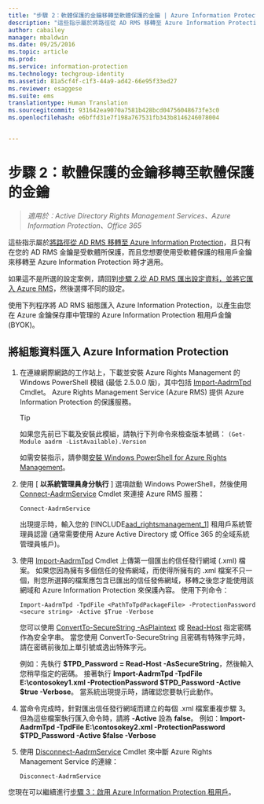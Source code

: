 ```yaml
---
title: "步驟 2：軟體保護的金鑰移轉至軟體保護的金鑰 | Azure Information Protection"
description: "這些指示屬於將路徑從 AD RMS 移轉至 Azure Information Protection，且只有在您的 AD RMS 金鑰是受軟體所保護，而且您想要使用受軟體保護的租用戶金鑰來移轉至 Azure Information Protection 時才適用。"
author: cabailey
manager: mbaldwin
ms.date: 09/25/2016
ms.topic: article
ms.prod: 
ms.service: information-protection
ms.technology: techgroup-identity
ms.assetid: 81a5cf4f-c1f3-44a9-ad42-66e95f33ed27
ms.reviewer: esaggese
ms.suite: ems
translationtype: Human Translation
ms.sourcegitcommit: 931642ea9070a7581b428bcd04756048673fe3c0
ms.openlocfilehash: e6bffd31e7f198a767531fb343b8146246078004


---
```



# 步驟 2：軟體保護的金鑰移轉至軟體保護的金鑰

>*適用於︰Active Directory Rights Management Services、Azure Information Protection、Office 365*


這些指示屬於[將路徑從 AD RMS 移轉至 Azure Information Protection](migrate-from-ad-rms-to-azure-rms.md)，且只有在您的 AD RMS 金鑰是受軟體所保護，而且您想要使用受軟體保護的租用戶金鑰來移轉至 Azure Information Protection 時才適用。 

如果這不是所選的設定案例，請回到[步驟 2.從 AD RMS 匯出設定資料，並將它匯入 Azure RMS](migrate-from-ad-rms-phase1.md#step-2-export-configuration-data-from-ad-rms-and-import-it-to-azure-rms)，然後選擇不同的設定。

使用下列程序將 AD RMS 組態匯入 Azure Information Protection，以產生由您在 Azure 金鑰保存庫中管理的 Azure Information Protection 租用戶金鑰 (BYOK)。

## 將組態資料匯入 Azure Information Protection

1.  在連線網際網路的工作站上，下載並安裝 Azure Rights Management 的 Windows PowerShell 模組 (最低 2.5.0.0 版)，其中包括 [Import-AadrmTpd](http://msdn.microsoft.com/library/azure/dn857523.aspx) Cmdlet。 Azure Rights Management Service (Azure RMS) 提供 Azure Information Protection 的保護服務。

    > [!TIP]
    > 如果您先前已下載及安裝此模組，請執行下列命令來檢查版本號碼： `(Get-Module aadrm -ListAvailable).Version`

    如需安裝指示，請參閱[安裝 Windows PowerShell for Azure Rights Management](../deploy-use/install-powershell.md)。

2.  使用 [ **以系統管理員身分執行** ] 選項啟動 Windows PowerShell，然後使用 [Connect-AadrmService](http://msdn.microsoft.com/library/azure/dn629415.aspx) Cmdlet 來連接 Azure RMS 服務：

    ```
    Connect-AadrmService
    ```
    出現提示時，輸入您的 [!INCLUDE[aad_rightsmanagement_1](../includes/aad_rightsmanagement_1_md.md)] 租用戶系統管理員認證 (通常需要使用 Azure Active Directory 或 Office 365 的全域系統管理員帳戶)。

3.  使用 [Import-AadrmTpd](http://msdn.microsoft.com/library/azure/dn857523.aspx) Cmdlet 上傳第一個匯出的信任發行網域 (.xml) 檔案。 如果您因為擁有多個信任的發佈網域，而使得所擁有的 .xml 檔案不只一個，則您所選擇的檔案應包含已匯出的信任發佈網域，移轉之後您才能使用該網域和 Azure Information Protection 來保護內容。 使用下列命令：

    ```
    Import-AadrmTpd -TpdFile <PathToTpdPackageFile> -ProtectionPassword <secure string> -Active $True -Verbose
    ```
    您可以使用 [ConvertTo-SecureString -AsPlaintext](https://technet.microsoft.com/library/hh849818.aspx) 或 [Read-Host](https://technet.microsoft.com/library/hh849945.aspx) 指定密碼作為安全字串。 當您使用 ConvertTo-SecureString 且密碼有特殊字元時，請在密碼前後加上單引號或逸出特殊字元。
    
    例如：先執行 **$TPD_Password = Read-Host -AsSecureString**，然後輸入您稍早指定的密碼。 接著執行 **Import-AadrmTpd -TpdFile E:\contosokey1.xml -ProtectionPassword $TPD_Password -Active $true -Verbose**。 當系統出現提示時，請確認您要執行此動作。
    
4.  當命令完成時，針對匯出信任發行網域而建立的每個 .xml 檔案重複步驟 3。 但為這些檔案執行匯入命令時，請將 **-Active** 設為 **false**。 例如：**Import-AadrmTpd -TpdFile E:\contosokey2.xml -ProtectionPassword $TPD_Password -Active $false -Verbose**

5.  使用 [Disconnect-AadrmService](http://msdn.microsoft.com/library/azure/dn629416.aspx) Cmdlet 來中斷 Azure Rights Management Service 的連線：

    ```
    Disconnect-AadrmService
    ```


您現在可以繼續進行[步驟 3：啟用 Azure Information Protection 租用戶](migrate-from-ad-rms-phase1.md#step-3-activate-your-rms-tenant)。





<!--HONumber=Sep16_HO4-->


